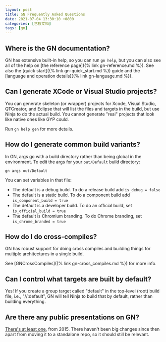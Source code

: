 ```yaml
---
layout: post
title: GN Frequently Asked Questions
date: 2021-07-04 13:30:10 +0800
categories: [艺搜文档]
tags: [gn]
---
```



## Where is the GN documentation?

GN has extensive built-in help, so you can run `gn help`, but you can
also see all of the help on [the reference page]({% link gn-reference.md %}). See
also the [quick start]({% link gn-quick_start.md %}) guide and the [language and
operation details]({% link gn-language.md %}).

## Can I generate XCode or Visual Studio projects?

You can generate skeleton (or wrapper) projects for Xcode, Visual Studio,
QTCreator, and Eclipse that will list the files and targets in the
build, but use Ninja to do the actual build. You cannot generate "real"
projects that look like native ones like GYP could.

Run `gn help gen` for more details.

## How do I generate common build variants?

In GN, args go with a build directory rather than being global in the
environment. To edit the args for your `out/Default` build directory:

```
gn args out/Default
```

You can set variables in that file:

  * The default is a debug build. To do a release build add
    `is_debug = false`
  * The default is a static build. To do a component build add
    `is_component_build = true`
  * The default is a developer build. To do an official build, set
    `is_official_build = true`
  * The default is Chromium branding. To do Chrome branding, set
    `is_chrome_branded = true`

## How do I do cross-compiles?

GN has robust support for doing cross compiles and building things for
multiple architectures in a single build.

See [GNCrossCompiles]({% link gn-cross_compiles.md %}) for more info.

## Can I control what targets are built by default?

Yes! If you create a group target called "default" in the top-level (root)
build file, i.e., "//:default", GN will tell Ninja to build that by
default, rather than building everything.

## Are there any public presentations on GN?

[There's at least one](https://docs.google.com/presentation/d/15Zwb53JcncHfEwHpnG_PoIbbzQ3GQi_cpujYwbpcbZo/edit?usp=sharing), from 2015. There
haven't been big changes since then apart from moving it to a standalone
repo, so it should still be relevant.
